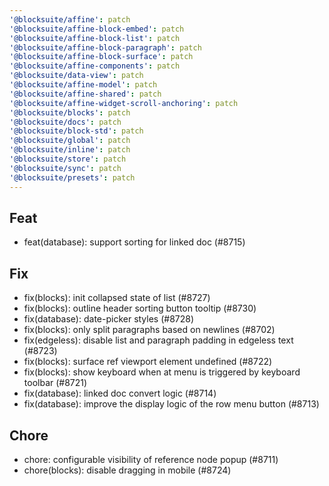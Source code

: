 ```yaml
---
'@blocksuite/affine': patch
'@blocksuite/affine-block-embed': patch
'@blocksuite/affine-block-list': patch
'@blocksuite/affine-block-paragraph': patch
'@blocksuite/affine-block-surface': patch
'@blocksuite/affine-components': patch
'@blocksuite/data-view': patch
'@blocksuite/affine-model': patch
'@blocksuite/affine-shared': patch
'@blocksuite/affine-widget-scroll-anchoring': patch
'@blocksuite/blocks': patch
'@blocksuite/docs': patch
'@blocksuite/block-std': patch
'@blocksuite/global': patch
'@blocksuite/inline': patch
'@blocksuite/store': patch
'@blocksuite/sync': patch
'@blocksuite/presets': patch
---
```


## Feat

- feat(database): support sorting for linked doc (#8715)

## Fix

- fix(blocks): init collapsed state of list (#8727)
- fix(blocks): outline header sorting button tooltip (#8730)
- fix(database): date-picker styles (#8728)
- fix(blocks): only split paragraphs based on newlines (#8702)
- fix(edgeless): disable list and paragraph padding in edgeless text (#8723)
- fix(blocks): surface ref viewport element undefined (#8722)
- fix(blocks): show keyboard when at menu is triggered by keyboard toolbar (#8721)
- fix(database): linked doc convert logic (#8714)
- fix(database): improve the display logic of the row menu button (#8713)

## Chore

- chore: configurable visibility of reference node popup (#8711)
- chore(blocks): disable dragging in mobile (#8724)
